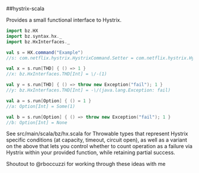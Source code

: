 ##hystrix-scala

Provides a small functional interface to Hystrix.

```scala
import bz.HX
import bz.syntax.hx._
import bz.HxInterfaces._

val s = HX.command("Example")
//s: com.netflix.hystrix.HystrixCommand.Setter = com.netflix.hystrix.HystrixCommand$Setter@7f414b69

val x = s.run[THD] { () => 1 }
//x: bz.HxInterfaces.THD[Int] = \/-(1)

val y = s.run[THD] { () => throw new Exception("fail"); 1 }
//y: bz.HxInterfaces.THD[Int] = -\/(java.lang.Exception: fail)

val a = s.run[Option] { () = 1 }
//a: Option[Int] = Some(1)

val b = s.run[Option] { () => throw new Exception("fail"); 1 }
//b: Option[Int] = None
```

See src/main/scala/bz/hx.scala for Throwable types that represent
Hystrix specific conditions (at capacity, timeout, circuit open), as
well as a variant on the above that lets you control whether to count
operation as a failure via Hystrix within your provided function, while
retaining partial success.

Shoutout to @rboccuzzi for working through these ideas with me
